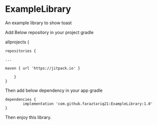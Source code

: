 # ExampleLibrary
An example library to show toast

Add Below repository in your project gradle

allprojects {
		
	repositories {
	
	...
	
	maven { url 'https://jitpack.io' }	
		
		}
	}
	
Then add below dependency in your app gradle

	dependencies {
	        implementation 'com.github.faraztariq21:ExampleLibrary:1.0'
	}
	
Then enjoy this library.
